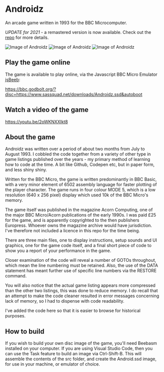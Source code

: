 # Androidz
An arcade game written in 1993 for the BBC Microcomputer.

*UPDATE for 2021* - a remastered version is now available. Check out the [repo](https://github.com/sassquad/androidz-redux) for more details.

![Image of Androidz](https://www.sassquad.net/images/riscos/androidz1.png)
![Image of Androidz](https://www.sassquad.net/images/riscos/androidz2.png)
![Image of Androidz](https://www.sassquad.net/images/riscos/androidz3.png)

## Play the game online
The game is available to play online, via the Javascript BBC Micro Emulator [jsBeeb](https://github.com/mattgodbolt/jsbeeb):

https://bbc.godbolt.org/?disc=https://www.sassquad.net/downloads/Androidz.ssd&autoboot

## Watch a video of the game

https://youtu.be/2oWKNXXIkt8

## About the game

Androidz was written over a period of about two months from July to August 1993. I cobbled the code together from a variety of other type in game listings published over the years - my primary method of learning how to code at the time. A bit like Github, Codepen etc, but in paper form, and less shiny shiny.

Written for the BBC Micro, the game is written predominantly in BBC Basic, with a very minor element of 6502 assembly language for faster plotting of the player character. The game runs in four colour MODE 5, which is a low resolution (640 x 256 pixel) display which used 10k of the BBC Micro's memory.

The game itself was published in the magazine Acorn Computing, one of the major BBC Micro/Acorn publications of the early 1990s. I was paid £25 for the game, and is apparently copyrighted to the then publishers Europress. Whoever owns the magazine archive would have jurisdiction. I've therefore not included a licence in this repo for the time being.

There are three main files, one to display instructions, setup sounds and UI graphics, one for the game code itself, and a final short piece of code to show you a report of your performance in the game.

Closer examination of the code will reveal a number of GOTOs throughout, which mean the line numbering must be retained. Also, the use of the DATA statement has meant further use of specific line numbers via the RESTORE command.

You will also notice that the actual game listing appears more compressed than the other two listings, this was done to reduce memory. I do recall that an attempt to make the code cleaner resulted in error messages concerning lack of memory, so I had to dispense with code readability.

I've added the code here so that it is easier to browse for historical purposes.

## How to build

If you wish to build your own disc image of the game, you'll need Beebasm installed on your computer. If you are using Visual Studio Code, then you can use the Task feature to build an image via Ctrl-Shift-B. This will assemble the contents of the src folder, and create the Android.ssd image, for use in your machine, or emulator of choice.